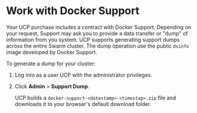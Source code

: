 <!--[metadata]>
+++
title ="Work with Docker Support"
description="Docker Universal Control Plane"
[menu.main]
parent="mn_ucp"
weight="89"
+++
<![end-metadata]-->

# Work with Docker Support

Your UCP purchase includes a contract with Docker Support. Depending on your request, Support may ask you to provide a data transfer or "dump" of information from you system. UCP supports generating support dumps across the entire Swarm cluster. The dump operation use the public `dsinfo` image developed by Docker Support.

To generate a dump for your cluster:

1. Log into as a user UCP with the administrator privileges.

2. Click **Admin** > **Support Dump**.

    UCP builds a `docker-support-<datestamp>-<timestap>.zip` file and downloads it to your browser's default download folder.
